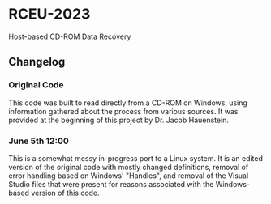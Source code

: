# RCEU-2023
Host-based CD-ROM Data Recovery

## Changelog

### Original Code

This code was built to read directly from a CD-ROM on Windows, using information gathered about the process from various sources. It was provided at the beginning of this project by Dr. Jacob Hauenstein.

### June 5th 12:00

This is a somewhat messy in-progress port to a Linux system. It is an edited version of the original code with mostly changed definitions, removal of error handling based on Windows' "Handles", and removal of the Visual Studio files that were present for reasons associated with the Windows-based version of this code.
